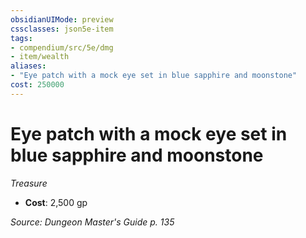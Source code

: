 ```yaml
---
obsidianUIMode: preview
cssclasses: json5e-item
tags:
- compendium/src/5e/dmg
- item/wealth
aliases: 
- "Eye patch with a mock eye set in blue sapphire and moonstone"
cost: 250000
---
```

# Eye patch with a mock eye set in blue sapphire and moonstone
*Treasure*  

- **Cost**: 2,500 gp

*Source: Dungeon Master's Guide p. 135*